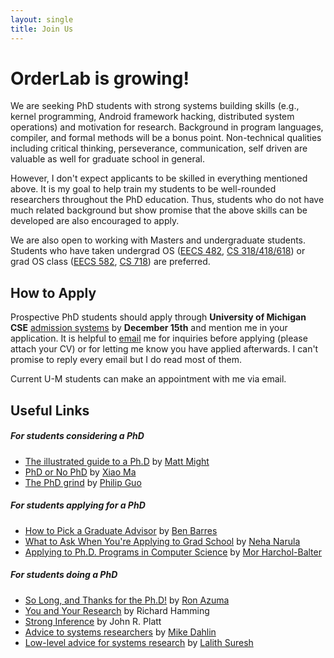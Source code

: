 ```yaml
---
layout: single
title: Join Us
---
```

<h1>OrderLab is growing!</h1>

We are seeking PhD students with strong systems building skills
(e.g., kernel programming, Android framework hacking, distributed
system operations) and motivation for research. Background in program
languages, compiler, and formal methods will be a bonus point. Non-technical
qualities including critical thinking, perseverance, communication,
self driven are valuable as well for graduate school in general.

However, I don't expect applicants to be skilled in everything
mentioned above. It is my goal to help train my students to
be well-rounded researchers throughout the PhD education. Thus,
students who do not have much related background but show promise
that the above skills can be developed are also encouraged to apply.

We are also open to working with Masters and undergraduate students. Students
who have taken undergrad OS (<a href="https://os.eecs.umich.edu">EECS 482</a>, <a
href="https://web.eecs.umich.edu/~ryanph/jhu/cs318/fall22/index.html">CS 318/418/618</a>) or grad OS
class (<a href="https://eecs582.github.io">EECS 582</a>, <a href="https://web.eecs.umich.edu/~ryanph/jhu/cs718/spring20/index.html">CS
718</a>) are preferred.

## How to Apply
Prospective PhD students should apply through **University of Michigan CSE** [admission 
systems](https://cse.engin.umich.edu/academics/graduate/admissions) by **December 15th** 
and mention me in your application. It is helpful to <a href="mailto:ryanph@umich.edu">email</a>
me for inquiries before applying (please attach your CV) or for letting me
know you have applied afterwards. I can't promise to reply every email but I
do read most of them.

Current U-M students can make an appointment with me via email.

## Useful Links

##### For students considering a PhD
* [The illustrated guide to a Ph.D](http://matt.might.net/articles/phd-school-in-pictures/) by [Matt Might](http://matt.might.net/)
* [PhD or No PhD](https://medium.com/open-sourced-thoughts/phd-or-no-phd-d3dc89bc8e57) by [Xiao Ma](https://medium.com/@xiaoma)
* [The PhD grind](http://pgbovine.net/PhD-memoir/pguo-PhD-grind.pdf) by [Philip Guo](http://pgbovine.net/index.html)

##### For students applying for a PhD
* [How to Pick a Graduate Advisor](http://www.cell.com/neuron/fulltext/S0896-6273(13)00907-0) by [Ben Barres](https://profiles.stanford.edu/ben-barres)
* [What to Ask When You're Applying to Grad School](http://transientneha.blogspot.com/2015/02/what-to-ask-when-applying-to-grad.html) by [Neha Narula](http://transientneha.blogspot.com/)
* [Applying to Ph.D. Programs in Computer Science](http://www.cs.cmu.edu/~harchol/gradschooltalk.pdf) by [Mor Harchol-Balter](http://www.cs.cmu.edu/~harchol/)

##### For students doing a PhD
* [So Long, and Thanks for the Ph.D!](http://www.cs.unc.edu/~azuma/hitch4.html) by [Ron Azuma](http://www.cs.unc.edu/~azuma/)
* [You and Your Research](http://www.cs.virginia.edu/~robins/YouAndYourResearch.html) by Richard Hamming
* [Strong Inference](http://ecoplexity.org/files/Platt.pdf) by John R. Platt
* [Advice to systems researchers](http://www.cs.utexas.edu/users/dahlin/advice.html) by [Mike Dahlin](http://www.cs.utexas.edu/users/dahlin/)
* [Low-level advice for systems research](https://lalith.in/2020/09/27/Low-Level-Advice-For-Systems-Research/) by [Lalith Suresh](https://lalith.in/about)
